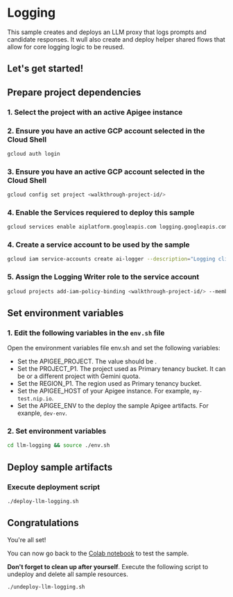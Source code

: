 # Logging

This sample creates and deploys an LLM proxy that logs prompts and candidate responses. It wull also create and deploy helper shared flows that allow for core logging logic to be reused.

Let's get started!
---

## Prepare project dependencies

### 1. Select the project with an active Apigee instance

<walkthrough-project-setup></walkthrough-project-setup>

### 2. Ensure you have an active GCP account selected in the Cloud Shell

```sh
gcloud auth login
```

### 3. Ensure you have an active GCP account selected in the Cloud Shell

```sh
gcloud config set project <walkthrough-project-id/>
```
### 4. Enable the Services requiered to deploy this sample

```sh
gcloud services enable aiplatform.googleapis.com logging.googleapis.com  --project <walkthrough-project-id/>
```

### 4. Create a service account to be used by the sample

```sh
gcloud iam service-accounts create ai-logger --description="Logging client" --display-name="ai-logger"
```

### 5. Assign the Logging Writer role to the service account

```sh
gcloud projects add-iam-policy-binding <walkthrough-project-id/> --member="serviceAccount:ai-logger@<walkthrough-project-id/>.iam.gserviceaccount.com" --role="roles/logging.logWriter"
```

## Set environment variables

### 1. Edit the following variables in the `env.sh` file

Open the environment variables file <walkthrough-editor-open-file filePath="llm-logging/env.sh">env.sh</walkthrough-editor-open-file> and set the following variables:

* Set the <walkthrough-editor-select-regex filePath="llm-logging/env.sh" regex="APIGEE_PROJECT_ID_TO_SET">APIGEE_PROJECT</walkthrough-editor-select-regex>. The value should be <walkthrough-project-id/>.
* Set the <walkthrough-editor-select-regex filePath="llm-logging/env.sh" regex="PROJECT_P1_TO_SET">PROJECT_P1</walkthrough-editor-select-regex>. The project used as Primary tenancy bucket. It can be <walkthrough-project-id/> or a different project with Gemini quota.
* Set the <walkthrough-editor-select-regex filePath="llm-logging/env.sh" regex="REGION_P1_TO_SET">REGION_P1</walkthrough-editor-select-regex>. The region used as Primary tenancy bucket.
* Set the <walkthrough-editor-select-regex filePath="llm-logging/env.sh" regex="APIGEE_HOST_TO_SET">APIGEE_HOST</walkthrough-editor-select-regex> of your Apigee instance. For example, `my-test.nip.io`.
* Set the <walkthrough-editor-select-regex filePath="llm-logging/env.sh" regex="APIGEE_ENV_TO_SET">APIGEE_ENV</walkthrough-editor-select-regex> to the deploy the sample Apigee artifacts. For exanple, `dev-env`.

### 2. Set environment variables

```sh
cd llm-logging && source ./env.sh
```
## Deploy sample artifacts

### Execute deployment script

```sh
./deploy-llm-logging.sh
```

## Congratulations

<walkthrough-conclusion-trophy></walkthrough-conclusion-trophy>

You're all set!

You can now go back to the [Colab notebook](https://github.com/ra2085/apigee-samples/blob/main/llm-logging/llm_logging_v1.ipynb) to test the sample.

**Don't forget to clean up after yourself**. Execute the following script to undeploy and delete all sample resources.
```sh
./undeploy-llm-logging.sh
```
